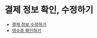 # 결제 정보 확인, 수정하기

* [결제 정보 수정하기](https://help.stibee.com/hc/ko/articles/4756466864015-%EA%B2%B0%EC%A0%9C-%EC%A0%95%EB%B3%B4-%EC%88%98%EC%A0%95%ED%95%98%EA%B8%B0)
* [영수증 확인하기](https://help.stibee.com/hc/ko/articles/4756487427599-%EC%98%81%EC%88%98%EC%A6%9D-%ED%99%95%EC%9D%B8%ED%95%98%EA%B8%B0)
